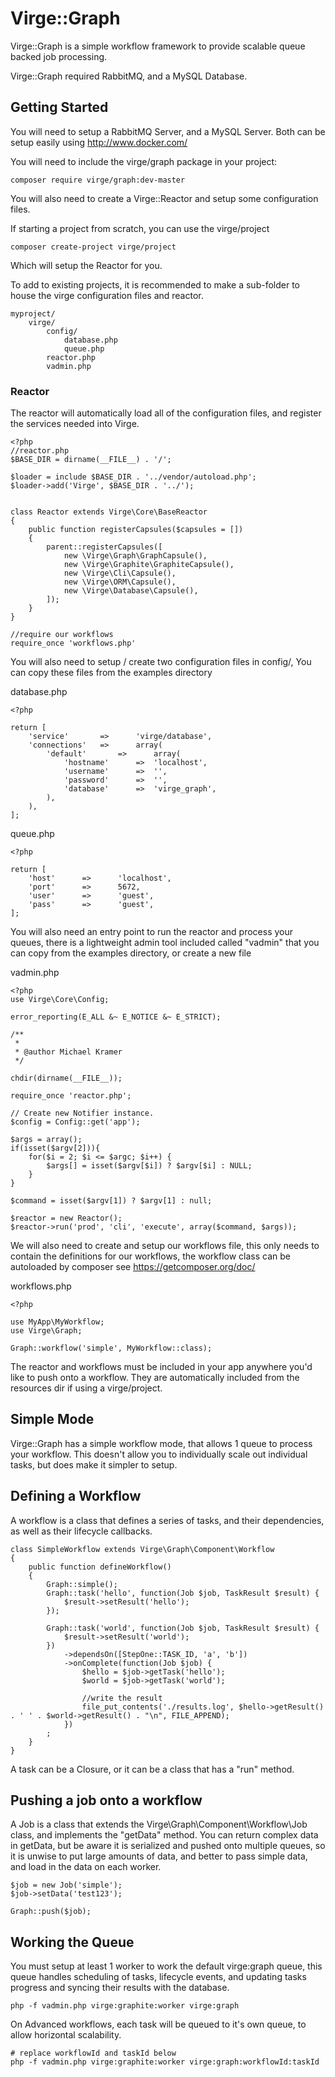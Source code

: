 # Virge::Graph
Virge::Graph is a simple workflow framework to provide scalable queue backed job processing.

Virge::Graph required RabbitMQ, and a MySQL Database.

## Getting Started
You will need to setup a RabbitMQ Server, and a MySQL Server. Both can be setup
easily using http://www.docker.com/

You will need to include the virge/graph package in your project:
```
composer require virge/graph:dev-master
```
You will also need to create a Virge::Reactor and setup some configuration files.

If starting a project from scratch, you can use the virge/project
```
composer create-project virge/project
```
Which will setup the Reactor for you.

To add to existing projects, it is recommended to make a sub-folder to house 
the virge configuration files and reactor.

```
myproject/
    virge/
        config/
            database.php
            queue.php
        reactor.php
        vadmin.php
```
### Reactor
The reactor will automatically load all of the configuration files, and register
the services needed into Virge.

```
<?php 
//reactor.php
$BASE_DIR = dirname(__FILE__) . '/';

$loader = include $BASE_DIR . '../vendor/autoload.php';
$loader->add('Virge', $BASE_DIR . '../');


class Reactor extends Virge\Core\BaseReactor
{
    public function registerCapsules($capsules = [])
    {
        parent::registerCapsules([
            new \Virge\Graph\GraphCapsule(),
            new \Virge\Graphite\GraphiteCapsule(),
            new \Virge\Cli\Capsule(),
            new \Virge\ORM\Capsule(),
            new \Virge\Database\Capsule(),
        ]);
    }
}

//require our workflows
require_once 'workflows.php'
```
You will also need to setup / create two configuration files in config/,
You can copy these files from the examples directory

database.php
```
<?php

return [
    'service'       =>      'virge/database',
    'connections'   =>      array(
        'default'       =>      array(
            'hostname'      =>  'localhost',
            'username'      =>  '',
            'password'      =>  '',
            'database'      =>  'virge_graph',
        ),
    ),
];
```

queue.php
```
<?php

return [
    'host'      =>      'localhost',
    'port'      =>      5672,
    'user'      =>      'guest',
    'pass'      =>      'guest',
];
```

You will also need an entry point to run the reactor and process your queues,
there is a lightweight admin tool included called "vadmin" that you can copy
from the examples directory, or create a new file

vadmin.php
```
<?php
use Virge\Core\Config;

error_reporting(E_ALL &~ E_NOTICE &~ E_STRICT);

/**
 * 
 * @author Michael Kramer
 */

chdir(dirname(__FILE__));

require_once 'reactor.php';

// Create new Notifier instance.
$config = Config::get('app');

$args = array();
if(isset($argv[2])){
    for($i = 2; $i <= $argc; $i++) {
        $args[] = isset($argv[$i]) ? $argv[$i] : NULL;
    }
}

$command = isset($argv[1]) ? $argv[1] : null;

$reactor = new Reactor();
$reactor->run('prod', 'cli', 'execute', array($command, $args));
```

We will also need to create and setup our workflows file, this only needs to
contain the definitions for our workflows, the workflow class can be autoloaded
by composer see https://getcomposer.org/doc/

workflows.php
```
<?php

use MyApp\MyWorkflow;
use Virge\Graph;

Graph::workflow('simple', MyWorkflow::class);
```

The reactor and workflows must be included in your app anywhere you'd like to
push onto a workflow. They are automatically included from the resources dir if
using a virge/project.

## Simple Mode
Virge::Graph has a simple workflow mode, that allows 1 queue to process your workflow. 
This doesn't allow you to individually scale out individual tasks, but does make it
simpler to setup.

## Defining a Workflow
A workflow is a class that defines a series of tasks, and their dependencies, as
well as their lifecycle callbacks.

```
class SimpleWorkflow extends Virge\Graph\Component\Workflow
{
    public function defineWorkflow()
    {
        Graph::simple();
        Graph::task('hello', function(Job $job, TaskResult $result) {
            $result->setResult('hello');
        });
        
        Graph::task('world', function(Job $job, TaskResult $result) {
            $result->setResult('world');
        })
            ->dependsOn([StepOne::TASK_ID, 'a', 'b'])
            ->onComplete(function(Job $job) {
                $hello = $job->getTask('hello');
                $world = $job->getTask('world');
                
                //write the result
                file_put_contents('./results.log', $hello->getResult() . ' ' . $world->getResult() . "\n", FILE_APPEND);
            })
        ;
    }
}
```
A task can be a Closure, or it can be a class that has a "run" method.

## Pushing a job onto a workflow
A Job is a class that extends the Virge\Graph\Component\Workflow\Job class, and 
implements the "getData" method. 
You can return complex data in getData, but be aware it is serialized and
pushed onto multiple queues, so it is unwise to put large amounts of data,
and better to pass simple data, and load in the data on each worker.

```
$job = new Job('simple');
$job->setData('test123');

Graph::push($job);
```

## Working the Queue
You must setup at least 1 worker to work the default virge:graph queue, this
queue handles scheduling of tasks, lifecycle events, and updating tasks
progress and syncing their results with the database.
```
php -f vadmin.php virge:graphite:worker virge:graph
```

On Advanced workflows, each task will be queued to it's own queue, to allow
horizontal scalability.
```
# replace workflowId and taskId below
php -f vadmin.php virge:graphite:worker virge:graph:workflowId:taskId
```